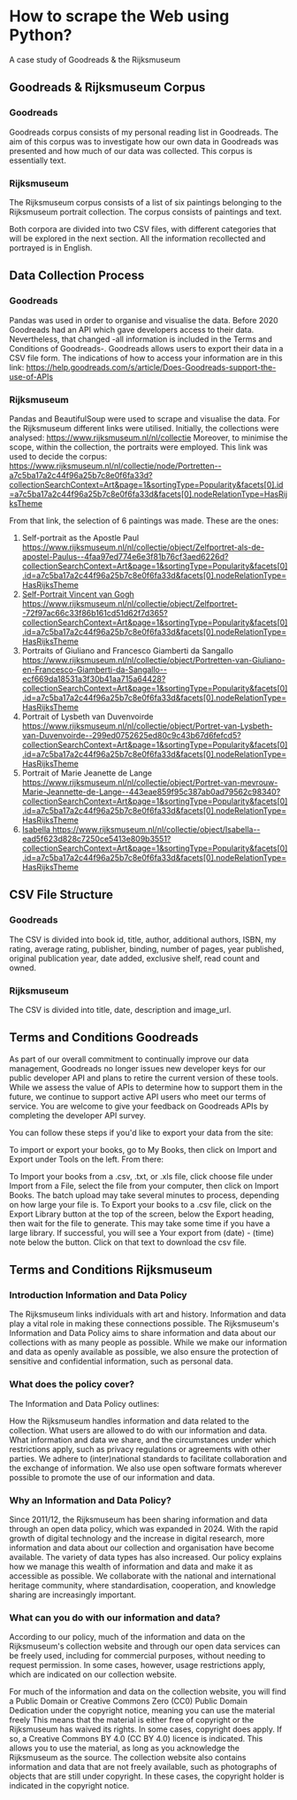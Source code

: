 # How to scrape the Web using Python?
A case study of Goodreads &amp; the Rijksmuseum

## Goodreads & Rijksmuseum Corpus

### Goodreads
Goodreads corpus consists of my personal reading list in Goodreads. The aim of this corpus was to investigate how our own data in Goodreads was presented and how much of our data was collected. 
This corpus is essentially text.

### Rijksmuseum 
The Rijksmuseum corpus consists of a list of six paintings belonging to the Rijksmuseum portrait collection. The corpus consists of paintings and text.

Both corpora are divided into two CSV files, with different categories that will be explored in the next section. All the information recollected and portrayed is in English.

## Data Collection Process

### Goodreads
Pandas was used in order to organise and visualise the data.
Before 2020 Goodreads had an API which gave developers access to their data. Nevertheless, that changed -all information is included in the Terms and Conditions of Goodreads-. Goodreads allows users to export their data in a CSV file form. The indications of how to access your information are in this link: 
https://help.goodreads.com/s/article/Does-Goodreads-support-the-use-of-APIs

### Rijksmuseum
Pandas and BeautifulSoup were used to scrape and visualise the data.
For the Rijksmuseum different links were utilised. Initially, the collections were analysed: https://www.rijksmuseum.nl/nl/collectie
Moreover, to minimise the scope, within the collection, the portraits were employed. This link was used to decide the corpus:
https://www.rijksmuseum.nl/nl/collectie/node/Portretten--a7c5ba17a2c44f96a25b7c8e0f6fa33d?collectionSearchContext=Art&page=1&sortingType=Popularity&facets[0].id=a7c5ba17a2c44f96a25b7c8e0f6fa33d&facets[0].nodeRelationType=HasRijksTheme

From that link, the selection of 6 paintings was made. These are the ones:
1. Self-portrait as the Apostle Paul
https://www.rijksmuseum.nl/nl/collectie/object/Zelfportret-als-de-apostel-Paulus--4faa97ed774e6e3f81b76cf3aed6226d?collectionSearchContext=Art&page=1&sortingType=Popularity&facets[0].id=a7c5ba17a2c44f96a25b7c8e0f6fa33d&facets[0].nodeRelationType=HasRijksTheme
2. <u> Self-Portrait Vincent van Gogh </u>
https://www.rijksmuseum.nl/nl/collectie/object/Zelfportret--72f97ac66c33f86b161cd51d62f7d365?collectionSearchContext=Art&page=1&sortingType=Popularity&facets[0].id=a7c5ba17a2c44f96a25b7c8e0f6fa33d&facets[0].nodeRelationType=HasRijksTheme
3. Portraits of Giuliano and Francesco Giamberti da Sangallo
https://www.rijksmuseum.nl/nl/collectie/object/Portretten-van-Giuliano-en-Francesco-Giamberti-da-Sangallo--ecf669da18531a3f30b41aa715a64428?collectionSearchContext=Art&page=1&sortingType=Popularity&facets[0].id=a7c5ba17a2c44f96a25b7c8e0f6fa33d&facets[0].nodeRelationType=HasRijksTheme
4. Portrait of Lysbeth van Duvenvoirde
https://www.rijksmuseum.nl/nl/collectie/object/Portret-van-Lysbeth-van-Duvenvoirde--299ed0752625ed80c9c43b67d6fefcd5?collectionSearchContext=Art&page=1&sortingType=Popularity&facets[0].id=a7c5ba17a2c44f96a25b7c8e0f6fa33d&facets[0].nodeRelationType=HasRijksTheme
5. Portrait of Marie Jeanette de Lange
https://www.rijksmuseum.nl/nl/collectie/object/Portret-van-mevrouw-Marie-Jeannette-de-Lange--443eae859f95c387ab0ad79562c98340?collectionSearchContext=Art&page=1&sortingType=Popularity&facets[0].id=a7c5ba17a2c44f96a25b7c8e0f6fa33d&facets[0].nodeRelationType=HasRijksTheme
6. <u> Isabella </u>
https://www.rijksmuseum.nl/nl/collectie/object/Isabella--ead5f623d828c7250ce5413e809b3551?collectionSearchContext=Art&page=1&sortingType=Popularity&facets[0].id=a7c5ba17a2c44f96a25b7c8e0f6fa33d&facets[0].nodeRelationType=HasRijksTheme

## CSV File Structure

### Goodreads
The CSV is divided into book id, title, author, additional authors, ISBN, my rating, average rating, publisher, binding, number of pages, year published, original publication year, date added, exclusive shelf, read count and owned.

### Rijksmuseum
The CSV is divided into title, date, description and image_url.


## Terms and Conditions Goodreads
As part of our overall commitment to continually improve our data management, Goodreads no longer issues new developer keys for our public developer API and plans to retire the current version of these tools. While we assess the value of APIs to determine how to support them in the future, we continue to support active API users who meet our terms of service. You are welcome to give your feedback on Goodreads APIs by completing the developer API survey.

You can follow these steps if you'd like to export your data from the site:

To import or export your books, go to My Books, then click on Import and Export under Tools on the left. From there:

To Import your books from a .csv, .txt, or .xls file, click choose file under Import from a File, select the file from your computer, then click on Import Books. The batch upload may take several minutes to process, depending on how large your file is.
To Export your books to a .csv file, click on the Export Library button at the top of the screen, below the Export heading, then wait for the file to generate. This may take some time if you have a large library. If successful, you will see a Your export from (date) - (time) note below the button. Click on that text to download the csv file.

## Terms and Conditions Rijksmuseum
### Introduction Information and Data Policy
The Rijksmuseum links individuals with art and history. Information and data play a vital role in making these connections possible. The Rijksmuseum's Information and Data Policy aims to share information and data about our collections with as many people as possible. While we make our information and data as openly available as possible, we also ensure the protection of sensitive and confidential information, such as personal data.

### What does the policy cover?
The Information and Data Policy outlines:

How the Rijksmuseum handles information and data related to the collection.
What users are allowed to do with our information and data.
What information and data we share, and the circumstances under which restrictions apply, such as privacy regulations or agreements with other parties.
We adhere to (inter)national standards to facilitate collaboration and the exchange of information. We also use open software formats wherever possible to promote the use of our information and data.

### Why an Information and Data Policy?
Since 2011/12, the Rijksmuseum has been sharing information and data through an open data policy, which was expanded in 2024. With the rapid growth of digital technology and the increase in digital research, more information and data about our collection and organisation have become available. The variety of data types has also increased. Our policy explains how we manage this wealth of information and data and make it as accessible as possible. We collaborate with the national and international heritage community, where standardisation, cooperation, and knowledge sharing are increasingly important.

### What can you do with our information and data?
According to our policy, much of the information and data on the Rijksmuseum's collection website and through our open data services can be freely used, including for commercial purposes, without needing to request permission. In some cases, however, usage restrictions apply, which are indicated on our collection website.

For much of the information and data on the collection website, you will find a Public Domain or Creative Commons Zero (CC0) Public Domain Dedication under the copyright notice, meaning you can use the material freely This means that the material is either free of copyright or the Rijksmuseum has waived its rights.
In some cases, copyright does apply. If so, a Creative Commons BY 4.0 (CC BY 4.0) licence is indicated. This allows you to use the material, as long as you acknowledge the Rijksmuseum as the source.
The collection website also contains information and data that are not freely available, such as photographs of objects that are still under copyright. In these cases, the copyright holder is indicated in the copyright notice.
